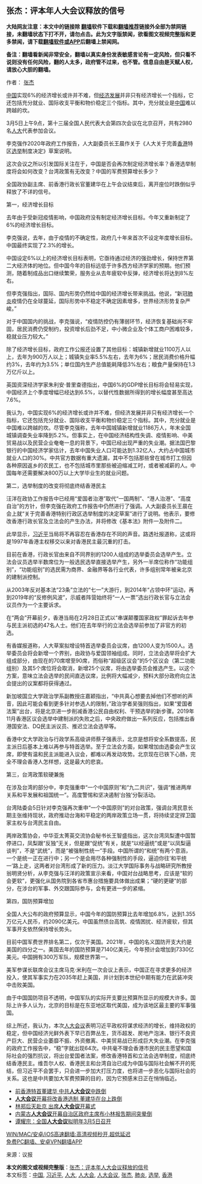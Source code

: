  <h2>张杰：评本年人大会议释放的信号</h2> <p class="notice"><b>大陆网友注意：本文中的链接除 <a href="https://github.com/bannedbook/fanqiang" >翻墙</a>软件下载和<a href="https://github.com/killgcd/justmysocks/blob/master/README.md">翻墙推荐</a>链接外全部为禁网链接，未翻墙状态下打不开，请勿点击。此为文字版禁闻，欲看图文视频完整版和更多禁闻，请下载<a href="https://github.com/bannedbook/fanqiang">翻墙软件或APP</a>后翻墙上禁闻网。</p><p>备注：翻墙看新闻非常安全，翻墙以真实身份发表敏感言论有一定风险，但只看不说则没有任何风险，翻的人太多，政府管不过来，也不管。信息自由是天赋人权，请放心大胆的翻墙。</b></p>  <div class="entry"> <p>作者： <a href="https://www.bannedbook.org/bnews/tag/%e5%bc%a0%e6%9d%b0/" class="st_tag internal_tag" rel="tag" title="标签 张杰 下的日志">张杰</a></p> <p id="summary"><span class='wp_keywordlink_affiliate'><a href="https://www.bannedbook.org/" title="中国" target="_blank">中国</a></span>实现6%的经济增长或许并不难，但<span class='wp_keywordlink'><a href="https://www.bannedbook.org/forum2/topic869.html" title="宪政、法治和经济发展——走向市场经济的制度保障" target="_blank">经济发展</a></span>并非只有经济增长一个指标，它还包括充分就业、国际收支平衡和物价稳定三个指标。其中，充分就业是<a href="https://www.bannedbook.org/bnews/tag/%E4%B8%AD%E5%9B%BD/" class="st_tag internal_tag" rel="tag" title="标签 中国 下的日志">中国</a>难以跨越的坎。</p> <p>3月5日上午9点，第十三届全国人民代表大会第四次会议在北京召开，共有2980名<a href="https://www.bannedbook.org/bnews/tag/%E4%BA%BA%E5%A4%A7/" class="st_tag internal_tag" rel="tag" title="标签 人大 下的日志">人大</a>代表参加会议。</p> <p>李克强作2020年政府工作报告，人大副委员长王晨作关于《人大关于完善<a href="https://www.bannedbook.org/bnews/tag/%e9%a6%99%e6%b8%af/" class="st_tag internal_tag" rel="tag" title="标签 香港 下的日志">香港</a>特区<a href="https://www.bannedbook.org/bnews/tag/%e9%80%89%e4%b8%be/" class="st_tag internal_tag" rel="tag" title="标签 选举 下的日志">选举</a>制度决定》草案说明。</p> <p>这次会议之所以引发国际关注在于，中国是否会再次制定经济增长率？香港选举制度将会如何改变？台湾政策有无改变？中国的军费预算增长多少？</p> <p>全国政协副主席、前香港行政长官董建华在上午会议结束后，离开座位时跌倒似乎释放了不详的信号。</p> <p>第一，经济增长目标</p> <p>去年由于受新冠疫情影响，中国政府没有制定经济增长目标。今年又重新制定了6%的经济增长目标。</p> <p>李克强说，去年，由于疫情的不确定性，政府几十年来首次不设定年度增长目标。中国最终实现了2.3%的增长。</p>  <p>中国设定6%以上的经济增长目标表明，它亟待通过经济的强劲增长，保持世界第二大经济体的地位。但中国今年的目标远低于许多西方经济学家的预期。他们预测，随着制成品出口继续繁荣，服务业从去年疲软中反弹，经济增长将达到8%左右。</p> <p>但李克强指出，国际、国内形势仍然给中国的经济增长带来挑战。他说，“新冠<a href="https://www.bannedbook.org/bnews/tag/%e8%82%ba%e7%82%8e/" class="st_tag internal_tag" rel="tag" title="标签 肺炎 下的日志">肺炎</a>疫情仍在全球蔓延，国际形势中不稳定不确定因素增多，世界经济形势复杂严峻。”</p> <p>对于中国国内的挑战，李克强说，“疫情防控仍有薄弱环节，经济恢复基础尚不牢固，居民消费仍受制约，投资增长后劲不足，中小微企业及个体工商户困难较多，稳就业压力较大。”</p> <p>除了经济增长目标，政府工作公报还设置了其他目标：城镇新增就业1100万人以上，去年为900万人以上；城镇失业率5.5%左右，去年为6%；居民消费价格升幅约3%，去年约为3.5%；单位国内生产总值能耗降低3%左右；粮食产量保持在1.3万亿斤以上。</p> <p>英国资深经济学家朱利安·普里查德指出，中国6%的GDP增长目标将会轻易实现，中国经济上个季度增幅已经达到6.5%，以替代性数据所得到的增长幅度甚至高达7.6%。</p> <p>我认为，中国实现6%的经济增长或许并不难，但经济发展并非只有经济增长一个指标，它还包括充分就业、国际收支平衡和物价稳定三个指标。其中，充分就业是中国难以跨越的坎。尽管李克强称，去年中国城镇新增就业1186万人，年末全国城镇调查失业率降到5.2%。但事实上，在中国经济结构性失调、疫情影响、中美贸易战以及民营企业奄奄一息的背景下，中国已经出现严重的失业潮。据法国巴黎银行的中国经济学家估计，去年中国失业人口可能达到1.32亿人，大约占中国城市就业人口的30%。中共官方数据有重大遗漏，其中不包括那些曾在城市打工但因各种原因返乡的农民工，也不包括城市里那些被迫缩减工时，或者被减薪的人。中国每年还需要解决800万以上大学毕业生的就业问题。</p> <p>第二，选举制度的改变将彻底终结香港民主</p> <p>汪洋在政协工作报告中已经用“爱国者治港”取代“一国两制”、“港人治港”、“高度自治”的方针，但李克强在政府工作报告中仍然进行了强调。人大副委员长王晨在会上就“关于完善香港特别行政区选举制度的决定草案”进行了说明。他表示，要修改香港行政长官及立法会的产生办法，并将修改《基本法》附件一及附件二。</p> <p>此举显示，<a href="https://www.bannedbook.org/bnews/tag/%e4%b9%a0%e8%bf%91%e5%b9%b3/" class="st_tag internal_tag" rel="tag" title="标签 习近平 下的日志">习近平</a>当局将不再容忍在香港存在不同的声音。路透社报道称，这或将是1997年香港主权移交以来对香港民主最沉重的打击。</p>  <p>目前在香港，行政长官由来自不同界别的1200人组成的选举委员会选举产生。立法会议员选举半数席位为一般选民选举直接选举产生，另外一半席位称作“功能组别”，“功能组别”的选民需为商界、金融界等各行业代表，许多组别常年被亲北京的建制派控制。</p> <p>从2003年反对基本法“23条”立法的“七一”大游行，到2014年“占领中环”运动，再到2019年的“反修例风波”，示威者阵营始终将“一人一票”选出行政长官与立法会议员作为一个主要诉求。</p> <p>在“两会”开幕前夕，香港当局在2月28日正式以“串谋颠覆国家政权”罪起诉去年参与民主派初选的47名人士。他们在去年举行的立法会选举前参加了非官方的初选。</p> <p>有香媒报道称，人大草案拟增设特首选举委员会议席，由1200人变为1500人。选举委员会将会新增一个界别，由政协与爱国领袖组成。同时，立法会选举将会扩大组成部分，由现在的70席增至90席，而俗称“超级区议会”的5个区议会（第二功能组别）及其5个席位将会取消，新增25个议席，将由选举委员会推选产生。以这个方案，意味立法会选举的民间直选议席，比例将大幅减少，预料大部分政府向立法会提出的议案都将获得通过。</p> <p>新加坡国立大学政治学系副教授庄嘉颖指出，“中共真心想要去掉他们不想听的声音，因此可能会看到更多针对参选人的限制，”政治学者吴强则指出，如果“爱国者法案”出台，将是北京进一步削减香港公民自由权利、干预选举的新步骤。2019年11月香港区议会选举中建制派的失败之后，中央政府做出一系列反应，包括推出香港国安法、DQ民主派议员、推迟立法会选举等。</p> <p>香港中文大学政治与行政学系高级讲师蔡子强表示，北京是想将安全系数提高，民主派日后基本上难以再参与特首选举。至于立法会方面，如果增加由选委会产生议席，即使有温和民主派能进入议会，都难以再发动攻势。北京现在已铁下心肠，完全不理会香港人怎样想，这是最大的悲哀。</p> <p>第三，台湾政策软硬兼施</p> <p>在涉及台湾的部分中，李克强重申“一个中国原则”和“九二共识”，强调“推进两岸关系和平发展和祖国统一”。高度警惕和坚决遏制‘台独’分裂活动。</p> <p>台湾陆委会5日针对李克强再次重申“一个中国原则”的对台政策，强调台湾民意长期主张维持现状，政府推动台海和平稳定的两岸政策立场一贯，将持续坚定捍卫国家主权与台湾民主自由。</p>  <p>两岸政策协会，中华亚太菁英交流协会秘书长王智盛指出，这次台湾凤梨遭中国暂停进口，凤梨跟“反独”无关，但是跟“促统”有关，就是“以经逼统”或是“以凤梨逼谈判”，不是“武统”，而是“被强制性统一”手段。中国所谓的“和统”有两个意涵，一个是统一正在进行中；另一个是会用尽各种强制性的手段，逼迫你往’和平统一’路上走，这两者对台湾形成了新的压力。淡江大学国际事务与战略研究所教授翁明贤分析，从李克强与汪洋的政策宣示来看，中国对台战略思考，应该是“软的会更软”，更强化从国务院到各省市惠台措施要具体做出成果；“硬的更硬”的部分，在涉台的军事、外交跟国际参与，会有更进一步的紧缩。</p> <p>第四，国防预算增加</p> <p>全国人大公布的政府预算显示，中国今年的国防预算比去年增加6.8%，达到1.355万亿元人民币，约2090亿美元。中国虽然债台高筑、疫情困扰、经济疲软，但其军事开支依然保持增长势头。</p> <p>目前中国军费世界排名第二，仅次于美国。2021年，中国的名义国防开支大约是美国的四分之一。美国去年的国防预算是7140亿美元，今年预计会增加到7330亿美元。中国拥有300万军队，规模世界第一。</p> <p>美军参谋长联席会议主席马克·米利在一次会议上表示，中国正在寻求更多的经济投入，使其军事实力在2035年赶上美国，并计划到本世纪中期有能力在武装冲突中击败美国。</p> <p>由于中国国防项目不透明，中国军队的实际开支要比预算所显示的规模大许多。国际上许多人认为，北京的目标是在东亚地区取代美国，成为该地区最主要的军事强国。</p> <p>综上所述，我认为，本次<a href="https://www.bannedbook.org/bnews/tag/%e4%ba%ba%e5%a4%a7%e4%bc%9a%e8%ae%ae/" class="st_tag internal_tag" rel="tag" title="标签 人大会议 下的日志">人大会议</a>表明习近平政权将谋求经济的增长，维持政权的稳定，但中国经济光鲜外表下早已百弊丛生，货币超发、房地产泡沫、银行不良资产巨大、民营企业萎靡不振、外资撤离、中美贸易战已形成巨大失业潮。在李克强的政府工作报告中，“稳”字就出现64次。中共毫不理会香港市民的民主愿望和国际社会的强烈抗议，将出台爱国者法案，修改香港特首和立法会选举制度，彻底终结香港民主。维吾尔人权、香港民主和台湾自治已成为中国与国际社会解不开的死结，但习近平不会罢手，只会进一步加大打压力度，也将进一步恶化与国际社会的关系。这也是中共要加大军费预算的目的，因为它预感末日正在悄悄临近。</p> <ul class='op-related-articles' title='相关阅读'> <li><a href='https://www.bannedbook.org/bnews/cbnews/20210305/1499021.html' target='_blank'>前香港特首董建华 中共<b>人大会议</b>中跌倒</a></li> <li><a href='https://www.bannedbook.org/bnews/comments/20210305/1499000.html' target='_blank'><b>人大会议</b>开幕将改香港选制 董建华在台上跌倒</a></li> <li><a href='https://www.bannedbook.org/bnews/baitai/20210302/1496859.html' target='_blank'>林郑后天赴京 出席<b>人大会议</b>开幕式</a></li> <li><a href='https://www.bannedbook.org/bnews/baitai/20210127/1476021.html' target='_blank'>内蒙古<b>人大会议</b>开幕自治区政府主席布小林报吿期间突晕倒</a></li> <li><a href='https://www.bannedbook.org/bnews/baitai/20201222/1452940.html' target='_blank'>谭耀宗：全国<b>人大会议</b>拟明年3月5日召开</a></li> </ul> <p class="texttj"> <a href="https://github.com/bannedbook/fanqiang/wiki/V2ray%E6%9C%BA%E5%9C%BA" target="_blank">WIN/MAC/安卓/iOS高速翻墙:高清视频秒开,超低延迟</a><br/> <a href="https://github.com/bannedbook/fanqiang/wiki/%E7%A6%81%E9%97%BB%E7%BD%91%E5%AE%89%E5%8D%93%E7%BF%BB%E5%A2%99%E6%96%B0%E9%97%BBAPP" target="_blank">免费PC翻墙、安卓VPN翻墙APP</a></p><p> 来源：议报 </p> <a name='sharetosocial'></a>       <div><b>本文的图文或视频完整版</b>：<a href='https://www.bannedbook.org/bnews/comments/20210307/1500128.html'>张杰：评本年人大会议释放的信号</a></div>  </div><!--END ENTRY--> <div class="postfooter"> <div>本文标签：<a href="https://www.bannedbook.org/bnews/tag/%E4%B8%AD%E5%9B%BD/" rel="tag">中国</a>, <a href="https://www.bannedbook.org/bnews/tag/%e4%b9%a0%e8%bf%91%e5%b9%b3/" rel="tag">习近平</a>, <a href="https://www.bannedbook.org/bnews/tag/%E4%BA%BA%E5%A4%A7/" rel="tag">人大</a>, <a href="https://www.bannedbook.org/bnews/tag/%E4%BA%BA%E5%A4%A7%E4%BC%9A/" rel="tag">人大会</a>, <a href="https://www.bannedbook.org/bnews/tag/%e4%ba%ba%e5%a4%a7%e4%bc%9a%e8%ae%ae/" rel="tag">人大会议</a>, <a href="https://www.bannedbook.org/bnews/tag/%e5%bc%a0%e6%9d%b0/" rel="tag">张杰</a>, <a href="https://www.bannedbook.org/bnews/tag/%e8%82%ba%e7%82%8e/" rel="tag">肺炎</a>, <a href="https://www.bannedbook.org/bnews/tag/%e9%80%89%e4%b8%be/" rel="tag">选举</a>, <a href="https://www.bannedbook.org/bnews/tag/%e9%a6%99%e6%b8%af/" rel="tag">香港</a></div>  </div><!--END POSTFOOTER--> 